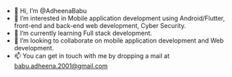 - 👋 Hi, I’m @AdheenaBabu
- 👀 I’m interested in Mobile application development using Android/Flutter, front-end and back-end web development, Cyber Security.
- 🌱 I’m currently learning Full stack development.
- 💞️ I’m looking to collaborate on mobile application development and Web development.
- 📫 You can get in touch with me by dropping a mail at babu.adheena.2001@gmail.com

<!---
AdheenaBabu/AdheenaBabu is a ✨ special ✨ repository because its `README.md` (this file) appears on your GitHub profile.
You can click the Preview link to take a look at your changes.
--->
